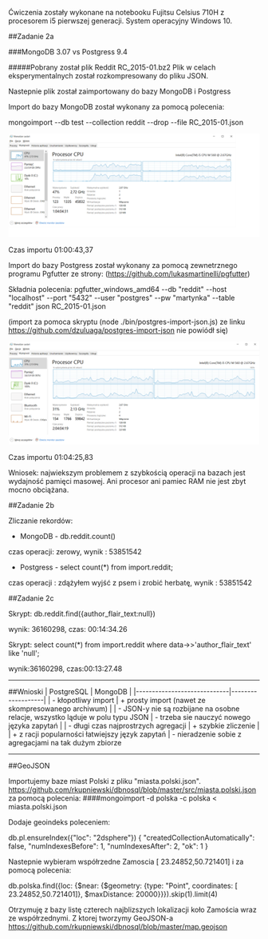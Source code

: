 Ćwiczenia zostały wykonane na notebooku Fujitsu Celsius 710H z procesorem i5 pierwszej generacji. System operacyjny Windows 10.

##Zadanie 2a

###MongoDB 3.07 vs Postgress 9.4

#####Pobrany został plik Reddit RC_2015-01.bz2
Plik w celach eksperymentalnych został rozkompresowany do pliku JSON.

Nastepnie plik został zaimportowany do bazy MongoDB i Postgress

Import do bazy MongoDB został wykonany za pomocą polecenia:

mongoimport  --db test --collection reddit --drop --file RC_2015-01.json

![Wykres pamięci](pic/1.png)

Czas importu 01:00:43,37

Import do bazy Postgress został wykonany za pomocą zewnetrznego programu Pgfutter ze strony:
(https://github.com/lukasmartinelli/pgfutter)

Składnia polecenia: pgfutter_windows_amd64 --db "reddit" --host "localhost" --port "5432" --user "postgres" --pw "martynka" --table "reddit"  json RC_2015-01.json

(import za pomoca skryptu (node ./bin/postgres-import-json.js) ze linku https://github.com/dzuluaga/postgres-import-json nie powiódł się)

![Wykres pamięci](pic/3.png)

Czas importu 01:04:25,83

Wniosek: najwiekszym problemem z szybkością operacji na bazach jest wydajność pamięci masowej. Ani procesor ani pamiec RAM nie jest zbyt mocno obciążana.


##Zadanie 2b

Zliczanie rekordów:

- MongoDB - db.reddit.count()

czas operacji: zerowy, wynik : 53851542

- Postgress - select count(*) from import.reddit;  

czas operacji : zdążyłem wyjść z psem i zrobić herbatę, wynik : 53851542


##Zadanie 2c

Skrypt:
db.reddit.find({author_flair_text:null})

wynik: 36160298,
czas: 00:14:34.26

Skrypt:
select count(*) from import.reddit where data->>'author_flair_text' like 'null';

wynik:36160298,
czas:00:13:27.48




---------------------------------






##Wnioski
| PostgreSQL                  | MongoDB           |
|-----------------------------|-------------------|
| - kłopotliwy import           | + prosty import (nawet ze skompresowanego archiwum)   |
| - JSON-y nie są rozbijane na osobne relacje, wszystko ląduje w polu typu JSON   | - trzeba sie nauczyć nowego języka zapytań  |
| - długi czas najprostrzych agregacji | + szybkie zliczenie |
| + z racji popularności łatwiejszy język zapytań | - nieradzenie sobie z agregacjami na tak dużym zbiorze

----------------------------------
##GeoJSON

Importujemy baze miast Polski z pliku "miasta.polski.json". https://github.com/rkupniewski/dbnosql/blob/master/src/miasta.polski.json
za pomocą polecenia:
####mongoimport -d polska -c polska < miasta.polski.json


Dodaje geoindeks poleceniem:

db.pl.ensureIndex({"loc": "2dsphere"})
{
  "createdCollectionAutomatically": false,
  "numIndexesBefore": 1,
  "numIndexesAfter": 2,
  "ok": 1
}

Nastepnie wybieram współrzedne Zamoscia [ 23.24852,50.721401] i za pomocą polecenia:

db.polska.find({loc: {$near: {$geometry: {type: "Point", coordinates: [ 23.24852,50.721401]}, $maxDistance: 20000}}}).skip(1).limit(4)

Otrzymuję z bazy listę czterech najblizszych lokalizacji koło Zamościa wraz ze współrzednymi.
Z ktorej tworzymy GeoJSON-a
https://github.com/rkupniewski/dbnosql/blob/master/map.geojson
